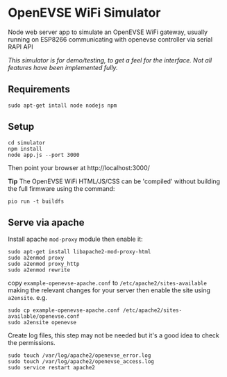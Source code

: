 # OpenEVSE WiFi Simulator

Node web server app to simulate an OpenEVSE WiFi gateway, usually running on ESP8266 communicating with openevse controller via serial RAPI API

*This simulator is for demo/testing, to get a feel for the interface. Not all features have been implemented fully.*

## Requirements

```
sudo apt-get intall node nodejs npm
```


## Setup

```
cd simulator
npm install
node app.js --port 3000
```

Then point your browser at http://localhost:3000/

**Tip**
The OpenEVSE WiFi HTML/JS/CSS can be 'compiled' without building the full firmware using the command:

```
pio run -t buildfs
```

## Serve via apache


Install apache `mod-proxy` module then enable it:

```
sudo apt-get install libapache2-mod-proxy-html
sudo a2enmod proxy
sudo a2enmod proxy_http
sudo a2enmod rewrite
```

copy `example-openevse-apache.conf` to `/etc/apache2/sites-available` making the relevant changes for your server then enable the site using `a2ensite`. e.g.

```
sudo cp example-openevse-apache.conf /etc/apache2/sites-available/openevse.conf
sudo a2ensite openevse
```

Create log files, this step may not be needed but it's a good idea to check the permissions.

```
sudo touch /var/log/apache2/openevse_error.log
sudo touch /var/log/apache2/openevse_access.log
sudo service restart apache2
```
